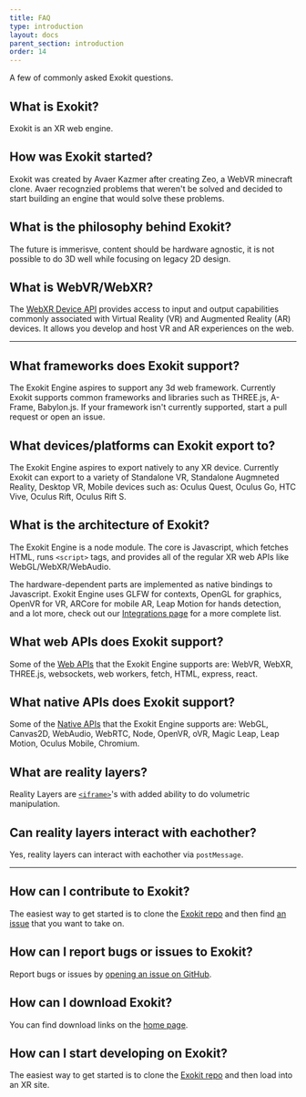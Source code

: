 ```yaml
---
title: FAQ
type: introduction
layout: docs
parent_section: introduction
order: 14
---
```


A few of commonly asked Exokit questions.

## What is Exokit?  
Exokit is an XR web engine.

## How was Exokit started?
Exokit was created by Avaer Kazmer after creating Zeo, a WebVR minecraft clone. Avaer recognzied problems that weren't be solved and decided to start building an engine that would solve these problems.

## What is the philosophy behind Exokit?
The future is immerisve, content should be hardware agnostic, it is not possible to do 3D well while focusing on legacy 2D design.

## What is WebVR/WebXR?
The [WebXR Device API](https://github.com/immersive-web/webxr/blob/master/explainer.md) provides access to input and output capabilities commonly associated with Virtual Reality (VR) and Augmented Reality (AR) devices. It allows you develop and host VR and AR experiences on the web.

--------------------------------------------

## What frameworks does Exokit support?
The Exokit Engine aspires to support any 3d web framework. Currently Exokit supports common frameworks and libraries such as THREE.js, A-Frame, Babylon.js. If your framework isn't currently supported, start a pull request or open an issue.

## What devices/platforms can Exokit export to?
The Exokit Engine aspires to export natively to any XR device. Currently Exokit can export to a variety of Standalone VR, Standalone Augmneted Reality, Desktop VR, Mobile devices such as: Oculus Quest, Oculus Go, HTC Vive, Oculus Rift, Oculus Rift S.

## What is the architecture of Exokit?
The Exokit Engine is a node module. The core is Javascript, which fetches HTML, runs `<script>` tags, and provides all of the regular XR web APIs like WebGL/WebXR/WebAudio.

The hardware-dependent parts are implemented as native bindings to Javascript. Exokit Engine uses GLFW for contexts, OpenGL for graphics, OpenVR for VR, ARCore for mobile AR, Leap Motion for hands detection, and a lot more, check out our [Integrations page](../overview/techIntegrations.html) for a more complete list.

## What web APIs does Exokit support?
Some of the [Web APIs](../apis/webAPIs) that the Exokit Engine supports are: WebVR, WebXR, THREE.js, websockets, web workers, fetch, HTML, express, react.

## What native APIs does Exokit support?
Some of the [Native APIs](../apis/nativeAPIs) that the Exokit Engine supports are: WebGL, Canvas2D, WebAudio, WebRTC, Node, OpenVR, oVR, Magic Leap, Leap Motion, Oculus Mobile, Chromium.

## What are reality layers?
Reality Layers are [`<iframe>`](../apis/iframeAPI)'s with added ability to do volumetric manipulation.

## Can reality layers interact with eachother?
Yes, reality layers can interact with eachother via `postMessage`.


--------------------------------------------

## How can I contribute to Exokit?
The easiest way to get started is to clone the [Exokit repo](https://github.com/exokitxr/exokit) and then find [an issue](https://github.com/exokitxr/exokit/issues) that you want to take on.

## How can I report bugs or issues to Exokit?
Report bugs or issues by [opening an issue on GitHub](https://github.com/exokitxr/exokit/issues/new/choose).

## How can I download Exokit?
You can find download links on the [home page](https://exokit.org/).

## How can I start developing on Exokit?
The easiest way to get started is to clone the [Exokit repo](https://github.com/exokitxr/exokit) and then load into an XR site.
